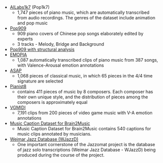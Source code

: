 - [AILabs1k7](https://github.com/YatingMusic/compound-word-transformer) (Pop1k7)
  - 1,747 pieces of piano music, which are automatically transcribed from audio recordings. The genres of the dataset include animation and pop music
- [Pop909](https://github.com/music-x-lab/POP909-Dataset)
  - 909 piano covers of Chinese pop songs elaborately edited by experts
  - 3 tracks - Melody, Bridge and Background
- [Pop909 with structural analysis](https://github.com/Dsqvival/hierarchical-structure-analysis)
- [EMOPIA](https://zenodo.org/record/5090631)
  - 1,087 automatically transcribed clips of piano music from 387 songs, with Valence-Arousal emotion annotations
- [ASAP](https://github.com/fosfrancesco/asap-dataset)
  - 1,068 pieces of classical music, in which 65 pieces in the 4/4 time signature are selected
- [Pianist8](https://zenodo.org/record/5089279)
  - contains 411 pieces of music by 8 composers. Each composer has their own unique style, and the distribution of pieces among the composers is approximately equal
- [VGMIDI](https://github.com/lucasnfe/vgmidi)
  - 7,191 clips from 200 pieces of video game music with V-A emotion annotations
- [Music Caption Dataset for Brain2Music](https://www.kaggle.com/datasets/nishimotolab/music-caption-brain2music)
  - Music Caption Dataset for Brain2Music contains 540 captions for music clips annotated by musicians.
- [Weimar Jazz Database (WJazzD)](https://jazzomat.hfm-weimar.de/dbformat/dboverview.html)
  - One important cornerstone of the Jazzomat project is the database of jazz solo transcriptions (Weimar Jazz Database - WJazzD) being produced during the course of the project.
